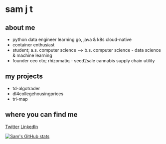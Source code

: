 # sam j t

## about me

- python data engineer learning go, java & k8s cloud-native
- container enthusiast
- student; a.s. computer science --> b.s. computer science - data science & machine learning
- founder ceo cto; rhizomatiq - seed2sale cannabis supply chain utility

## my projects

- td-algotrader
- dl4collegehousingprices
- tri-map

## where you can find me

[Twitter](https://twitter.com/samjtro)
[LinkedIn](https://www.linkedin.com/in/samtroyer/)

[![Sam's GitHub stats](https://github-readme-stats.vercel.app/api?username=samjtro)](https://github.com/anuraghazra/github-readme-stats)

